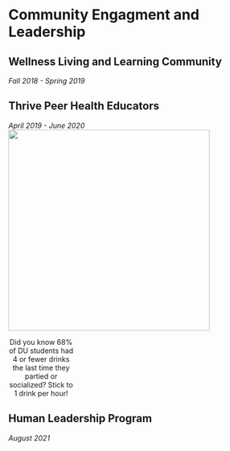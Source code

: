 # Community Engagment and Leadership
## Wellness Living and Learning Community
<i>Fall 2018 - Spring 2019</i>
## Thrive Peer Health Educators
<i>April 2019 - June 2020</i>
<a>
  <img src="https://user-images.githubusercontent.com/91146906/151018455-c85f1384-062c-466b-ac52-d338eb03a261.jpg" height="400"/>
  <div style='width: 130px; text-align: center;'>Did you know 68% of DU students had 4 or fewer drinks the last time they partied or socialized? Stick to 1 drink per hour!</div>
</a>

## Human Leadership Program
<i>August 2021</i>
